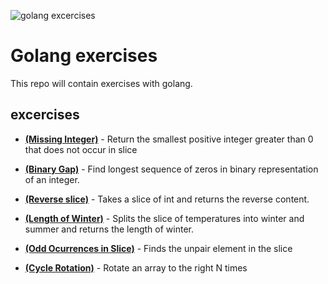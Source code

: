 ![golang excercises](https://nvisium.com/blog/2015/07/16/golang-security-and-concurrency/gopherswrench.jpg)
# Golang exercises

This repo will contain exercises with golang.

## excercises

- [**(Missing Integer)**](https://github.com/phanorcoll/goland-exercises/tree/master/missing-Integer) - Return the smallest positive integer greater than 0 that does not occur in slice

- [**(Binary Gap)**](https://github.com/phanorcoll/goland-exercises/tree/master/binarygap) - Find longest sequence of zeros in binary representation of an integer.

- [**(Reverse slice)**](https://github.com/phanorcoll/goland-exercises/tree/master/reverseslice) - Takes a slice of int and returns the reverse content.

- [**(Length of Winter)**](https://github.com/phanorcoll/goland-exercises/tree/master/winter) - Splits the slice of temperatures into winter and summer 
and returns the length of winter.

- [**(Odd Ocurrences in Slice)**](https://github.com/phanorcoll/goland-exercises/tree/master/OddOccurrencesInArray) - Finds the unpair element in the slice

- [**(Cycle Rotation)**](https://github.com/phanorcoll/goland-exercises/tree/master/CyclicRotation) - Rotate an array to the right N times
